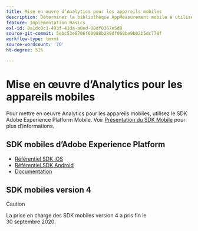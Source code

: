 ```yaml
---
title: Mise en œuvre d’Analytics pour les appareils mobiles
description: Déterminez la bibliothèque AppMeasurement mobile à utiliser.
feature: Implementation Basics
exl-id: 8a1dc0c1-493f-41da-a0ed-08df0367e5d8
source-git-commit: 5ebc53e8706f60988b289df060be9b02b5dc778f
workflow-type: tm+mt
source-wordcount: '70'
ht-degree: 51%

---
```


# Mise en œuvre d’Analytics pour les appareils mobiles

Pour mettre en oeuvre Analytics pour les appareils mobiles, utilisez le SDK Adobe Experience Platform Mobile. Voir [Présentation du SDK Mobile](aep-edge/mobile-sdk/overview.md) pour plus d’informations.

## SDK mobiles d’Adobe Experience Platform

* [Référentiel SDK iOS](https://github.com/adobe/aepsdk-analytics-ios)
* [Référentiel SDK Android](https://github.com/adobe/aepsdk-analytics-android)
* [Documentation](https://sdkdocs.com/)

## SDK mobiles version 4

>[!CAUTION]
>
>La prise en charge des SDK mobiles version 4 a pris fin le 30 septembre 2020.

